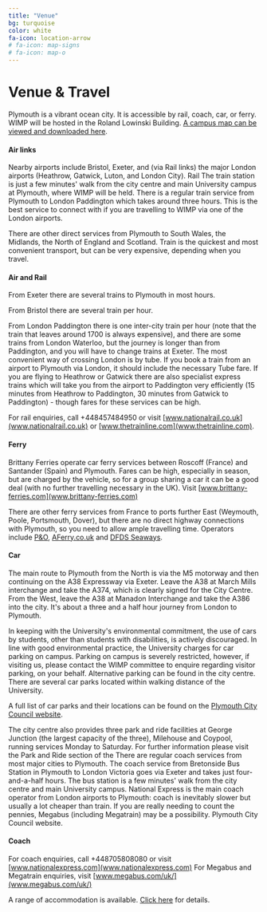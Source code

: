 ```yaml
---
title: "Venue"
bg: turquoise
color: white
fa-icon: location-arrow
# fa-icon: map-signs
# fa-icon: map-o
---
```


# Venue & Travel
Plymouth is a vibrant ocean city. It is accessible by rail, coach, car, or ferry. WIMP will be hosted in the Roland Lowinski Building. [A campus map can be viewed and downloaded here](http://www.plymouth.ac.uk/files/extranet/docs/MAR/CampusMapJun14.pdf).

#### Air links
Nearby airports include Bristol, Exeter, and (via Rail links) the major London airports (Heathrow, Gatwick, Luton, and London City).
Rail
The train station is just a few minutes' walk from the city centre and main University campus at Plymouth, where WIMP will be held. There is a regular train service from Plymouth to London Paddington which takes around three hours. This is the best service to connect with if you are travelling to WIMP via one of the London airports.

There are other direct services from Plymouth to South Wales, the Midlands, the North of England and Scotland. Train is the quickest and most convenient transport, but can be very expensive, depending when you travel.

#### Air and Rail
From Exeter there are several trains to Plymouth in most hours. 

From Bristol there are several train per hour.

From London Paddington there is one inter-city train per hour (note that the train that leaves around 1700 is always expensive), and there are some trains from London Waterloo, but the journey is longer than from Paddington, and you will have to change trains at Exeter. The most convenient way of crossing London is by tube. If you book a train from an airport to Plymouth via London, it should include the necessary Tube fare. If you are flying to Heathrow or Gatwick there are also specialist express trains which will take you from the airport to Paddington very efficiently (15 minutes from Heathrow to Paddington, 30 minutes from Gatwick to Paddington) - though fares for these services can be high.

For rail enquiries, call +448457484950 or visit [www.nationalrail.co.uk](www.nationalrail.co.uk) or [www.thetrainline.com](www.thetrainline.com).

#### Ferry
Brittany Ferries operate car ferry services between Roscoff (France) and Santander (Spain) and Plymouth. Fares can be high, especially in season, but are charged by the vehicle, so for a group sharing a car it can be a good deal (with no further travelling necessary in the UK). Visit [www.brittany-ferries.com](www.brittany-ferries.com)

There are other ferry services from France to ports further East (Weymouth, Poole, Portsmouth, Dover), but there are no direct highway connections with Plymouth, so you need to allow ample travelling time. Operators include [P&O](www.poferries.com), [AFerry.co.uk](http://www.aferry.co.uk) and [DFDS Seaways](www.dfdsseaways.co.uk).  

#### Car
The main route to Plymouth from the North is via the M5 motorway and then continuing on the A38 Expressway via Exeter. Leave the A38 at March Mills interchange and take the A374, which is clearly signed for the City Centre. From the West, leave the A38 at Manadon Interchange and take the A386 into the city. It's about a three and a half hour journey from London to Plymouth.   

In keeping with the University's environmental commitment, the use of cars by students, other than students with disabilities, is actively discouraged. In line with good environmental practice, the University charges for car parking on campus. Parking on campus is severely restricted, however, if visiting us, please contact the WIMP committee to enquire regarding visitor parking, on your behalf. Alternative parking can be found in the city centre. There are several car parks located within walking distance of the University.

A full list of car parks and their locations can be found on the [Plymouth City Council website](www.plymouth.gov.uk). 

The city centre also provides three park and ride facilities at George Junction (the largest capacity of the three), Milehouse and Coypool, running services Monday to Saturday. For further information please visit the Park and Ride section of the There are regular coach services from most major cities to Plymouth. The coach service from Bretonside Bus Station in Plymouth to London Victoria goes via Exeter and takes just four-and-a-half hours. The bus station is a few minutes' walk from the city centre and main University campus. National Express is the main coach operator from London airports to Plymouth: coach is inevitably slower but usually a lot cheaper than train. If you are really needing to count the pennies, Megabus (including Megatrain) may be a possibility. 
Plymouth City Council website.  

#### Coach

For coach enquiries, call +448705808080 or visit [www.nationalexpress.com](www.nationalexpress.com)
For Megabus and Megatrain enquiries, visit [www.megabus.com/uk/](www.megabus.com/uk/)

A range of accommodation is available. [Click here](http://cmr.soc.plymouth.ac.uk/cmmr2015/accommodation.html) for details.

